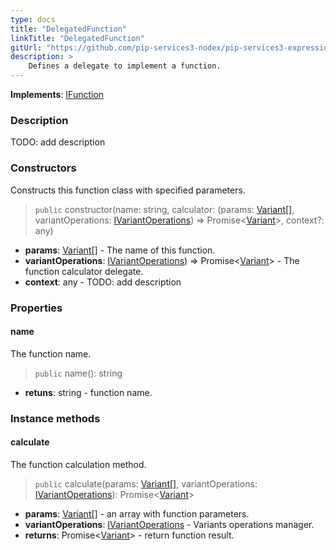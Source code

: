 ```yaml
---
type: docs
title: "DelegatedFunction"
linkTitle: "DelegatedFunction"
gitUrl: "https://github.com/pip-services3-nodex/pip-services3-expressions-nodex"
description: > 
    Defines a delegate to implement a function.
---
```


**Implements**: [IFunction](../ifunction)

### Description

TODO: add description

### Constructors
Constructs this function class with specified parameters.

> `public` constructor(name: string, calculator: (params: [Variant[]](../../../variants/variant), variantOperations: [IVariantOperations](../../../variants/ivariant_operations)) => Promise<[Variant](../../../variants/variant)>, context?: any)

- **params**: [Variant[]](../../../variants/variant) - The name of this function.
- **variantOperations**: [IVariantOperations](../../../variants/ivariant_operations)) => Promise<[Variant](../../../variants/variant)> - The function calculator delegate.
- **context**: any - TODO: add description

### Properties

#### name
The function name.
> `public` name(): string

- **retuns**: string - function name.

### Instance methods

#### calculate
The function calculation method.

> `public` calculate(params: [Variant[]](../../../variants/variant), variantOperations: [IVariantOperations](../../../variants/ivariant_operations)): Promise<[Variant](../../../variants/variant)>

- **params**: [Variant[]](../../../variants/variant) - an array with function parameters.
- **variantOperations**: [IVariantOperations](../../../variants/ivariant_operations) - Variants operations manager.
- **returns**: Promise<[Variant](../../../variants/variant)> - return function result.
